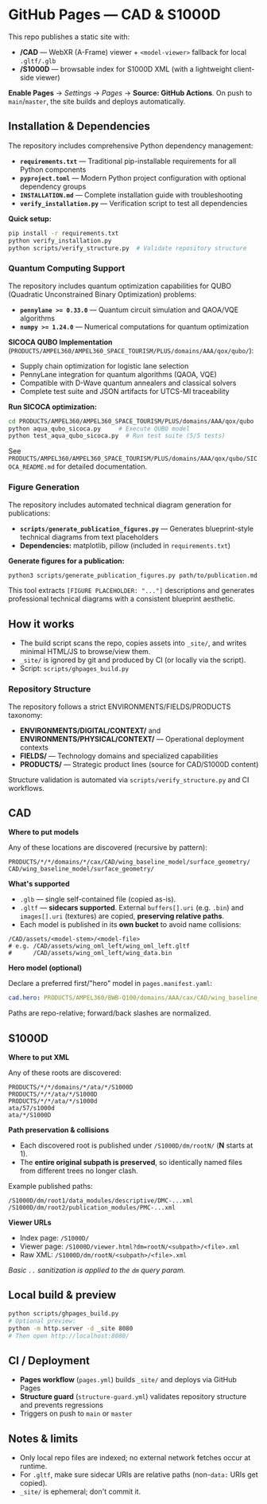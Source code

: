 # GitHub Pages — CAD & S1000D

This repo publishes a static site with:

* **/CAD** — WebXR (A-Frame) viewer + `<model-viewer>` fallback for local `.gltf/.glb`
* **/S1000D** — browsable index for S1000D XML (with a lightweight client-side viewer)

**Enable Pages** → *Settings* → *Pages* → **Source: GitHub Actions**.
On push to `main`/`master`, the site builds and deploys automatically.

## Installation & Dependencies

The repository includes comprehensive Python dependency management:

* **`requirements.txt`** — Traditional pip-installable requirements for all Python components
* **`pyproject.toml`** — Modern Python project configuration with optional dependency groups
* **`INSTALLATION.md`** — Complete installation guide with troubleshooting
* **`verify_installation.py`** — Verification script to test all dependencies

**Quick setup:**
```bash
pip install -r requirements.txt
python verify_installation.py
python scripts/verify_structure.py  # Validate repository structure
```

### Quantum Computing Support

The repository includes quantum optimization capabilities for QUBO (Quadratic Unconstrained Binary Optimization) problems:

* **`pennylane >= 0.33.0`** — Quantum circuit simulation and QAOA/VQE algorithms
* **`numpy >= 1.24.0`** — Numerical computations for quantum optimization

**SICOCA QUBO Implementation** (`PRODUCTS/AMPEL360/AMPEL360_SPACE_TOURISM/PLUS/domains/AAA/qox/qubo/`):
- Supply chain optimization for logistic lane selection
- PennyLane integration for quantum algorithms (QAOA, VQE)
- Compatible with D-Wave quantum annealers and classical solvers
- Complete test suite and JSON artifacts for UTCS-MI traceability

**Run SICOCA optimization:**
```bash
cd PRODUCTS/AMPEL360/AMPEL360_SPACE_TOURISM/PLUS/domains/AAA/qox/qubo
python aqua_qubo_sicoca.py     # Execute QUBO model
python test_aqua_qubo_sicoca.py  # Run test suite (5/5 tests)
```

See `PRODUCTS/AMPEL360/AMPEL360_SPACE_TOURISM/PLUS/domains/AAA/qox/qubo/SICOCA_README.md` for detailed documentation.

### Figure Generation

The repository includes automated technical diagram generation for publications:

* **`scripts/generate_publication_figures.py`** — Generates blueprint-style technical diagrams from text placeholders
* **Dependencies:** matplotlib, pillow (included in `requirements.txt`)

**Generate figures for a publication:**
```bash
python3 scripts/generate_publication_figures.py path/to/publication.md
```

This tool extracts `[FIGURE PLACEHOLDER: "..."]` descriptions and generates professional technical diagrams with a consistent blueprint aesthetic.

## How it works

* The build script scans the repo, copies assets into `_site/`, and writes minimal HTML/JS to browse/view them.
* `_site/` is ignored by git and produced by CI (or locally via the script).
* Script: `scripts/ghpages_build.py`

### Repository Structure

The repository follows a strict ENVIRONMENTS/FIELDS/PRODUCTS taxonomy:
* **ENVIRONMENTS/DIGITAL/CONTEXT/** and **ENVIRONMENTS/PHYSICAL/CONTEXT/** — Operational deployment contexts
* **FIELDS/** — Technology domains and specialized capabilities  
* **PRODUCTS/** — Strategic product lines (source for CAD/S1000D content)

Structure validation is automated via `scripts/verify_structure.py` and CI workflows.

## CAD

**Where to put models**

Any of these locations are discovered (recursive by pattern):

```
PRODUCTS/*/*/domains/*/cax/CAD/wing_baseline_model/surface_geometry/
CAD/wing_baseline_model/surface_geometry/
```

**What's supported**

* `.glb` — single self-contained file (copied as-is).
* `.gltf` — **sidecars supported**. External `buffers[].uri` (e.g. `.bin`) and `images[].uri` (textures) are copied, **preserving relative paths**.
* Each model is published in its **own bucket** to avoid name collisions:

```
/CAD/assets/<model-stem>/<model-file>
# e.g. /CAD/assets/wing_oml_left/wing_oml_left.gltf
#      /CAD/assets/wing_oml_left/wing_data.bin
```

**Hero model (optional)**

Declare a preferred first/"hero" model in `pages.manifest.yaml`:

```yaml
cad.hero: PRODUCTS/AMPEL360/BWB-Q100/domains/AAA/cax/CAD/wing_baseline_model/surface_geometry/wing_oml_left.gltf
```

Paths are repo-relative; forward/back slashes are normalized.

## S1000D

**Where to put XML**

Any of these roots are discovered:

```
PRODUCTS/*/*/domains/*/ata/*/S1000D
PRODUCTS/*/*/ata/*/S1000D
PRODUCTS/*/*/ata/*/s1000d
ata/57/s1000d
ata/*/S1000D
```

**Path preservation & collisions**

* Each discovered root is published under `/S1000D/dm/rootN/` (**N** starts at 1).
* The **entire original subpath is preserved**, so identically named files from different trees no longer clash.

Example published paths:

```
/S1000D/dm/root1/data_modules/descriptive/DMC-...xml
/S1000D/dm/root2/publication_modules/PMC-...xml
```

**Viewer URLs**

* Index page: `/S1000D/`
* Viewer page: `/S1000D/viewer.html?dm=rootN/<subpath>/<file>.xml`
* Raw XML: `/S1000D/dm/rootN/<subpath>/<file>.xml`

*Basic `..` sanitization is applied to the `dm` query param.*

## Local build & preview

```bash
python scripts/ghpages_build.py
# Optional preview:
python -m http.server -d _site 8080
# Then open http://localhost:8080/
```

## CI / Deployment

* **Pages workflow** (`pages.yml`) builds `_site/` and deploys via GitHub Pages
* **Structure guard** (`structure-guard.yml`) validates repository structure and prevents regressions
* Triggers on push to `main` or `master`

## Notes & limits

* Only local repo files are indexed; no external network fetches occur at runtime.
* For `.gltf`, make sure sidecar URIs are relative paths (non-`data:` URIs get copied).
* `_site/` is ephemeral; don't commit it.